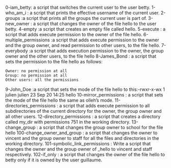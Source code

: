 0-iam_betty: a script that switches the current user to the user betty.
1-who_am_i :  a script that prints the effective username of the current user.
2-groups :a script that prints all the groups the current user is part of.
3-new_owner : a script that changes the owner of the file hello to the user betty.
4-empty :a script that creates an empty file called hello.
5-execute :  a script that adds execute permission to the owner of the file hello.
6-multiple_permissions :a script that adds execute permission to the owner and the group owner, and read permission to other users, to the file hello.
7-everybody :a script that adds execution permission to the owner, the group owner and the other users, to the file hello
8-James_Bond : a script that sets the permission to the file hello as follows:

    Owner: no permission at all
    Group: no permission at all
    Other users: all the permissions
9-John_Doe :a script that sets the mode of the file hello to this:-rwxr-x-wx 1 julien julien 23 Sep 20 14:25 hello
10-mirror_permissions :  a script that sets the mode of the file hello the same as olleh’s mode.
11-directories_permissions : a script that adds execute permission to all subdirectories of the current directory for the owner, the group owner and all other users.
12-directory_permissions : a script that creates a directory called my_dir with permissions 751 in the working directory.
13-change_group : a script that changes the group owner to school for the file hello
100-change_owner_and_group : a script that changes the owner to vincent and the group owner to staff for all the files and directories in the working directory.
101-symbolic_link_permissions : Write a script that changes the owner and the group owner of _hello to vincent and staff respectively.
102-if_only :  a script that changes the owner of the file hello to betty only if it is owned by the user guillaume.
